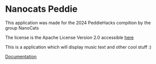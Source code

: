 # Nanocats Peddie

This application was made for the 2024 PeddieHacks compition by the group NanoCats

The license is the Apache License Version 2.0 accessible [here](LICENSE)

This is a application which will display music text and other cool stuff :)

[Documentation](docs/main.md)
